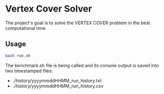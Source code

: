 # Vertex Cover Solver

The project's goal is to solve the VERTEX COVER problem in the best computational time.

## Usage

```bash
bash run.sh
```

The benchmark.sh file is being called and its console output is saved into two timestamped files:
* ./history/yyyymmddHHMM_run_history.txt
* ./history/yyyymmddHHMM_run_history.csv
